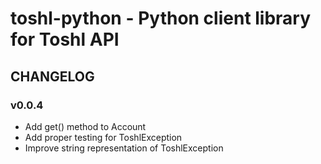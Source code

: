 # toshl-python - Python client library for Toshl API

## CHANGELOG

### v0.0.4

- Add get() method to Account
- Add proper testing for ToshlException
- Improve string representation of ToshlException
